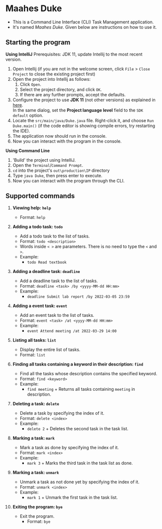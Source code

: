 # Maahes Duke 

* This is a Command Line Interface (CLI) Task Management application. 
* It's named _Maahes Duke_. Given below are instructions on how to use it.

## Starting the program

**Using IntelliJ**
Prerequisites: JDK 11, update Intellij to the most recent version.

1. Open Intellij (if you are not in the welcome screen, click `File` > `Close Project` to close the existing project first)
2. Open the project into Intellij as follows:
   1. Click `Open`.
   2. Select the project directory, and click `OK`.
   3. If there are any further prompts, accept the defaults.
3. Configure the project to use **JDK 11** (not other versions) as explained in [here](https://www.jetbrains.com/help/idea/sdk.html#set-up-jdk).<br>
   In the same dialog, set the **Project language level** field to the `SDK default` option.
4. Locate the `src/main/java/Duke.java` file. Right-click it, and choose `Run Duke.main()` (if the code editor is showing compile errors, try restarting the IDE). 
5. The application now should run in the console.
6. Now you can interact with the program in the console.

**Using Command Line**

1. 'Build' the project using IntelliJ.
2. Open the `Terminal`/`Command Prompt`.
3. `cd` into the project's `out\production\IP` directory
4. Type `java Duke`, then press enter to execute.
5. Now you can interact with the program through the CLI.

## Supported commands
1. **Viewing help: `help`**
   * Format: `help`

2. **Adding a todo task: `todo`**
   * Add a todo task to the list of tasks.
   * Format: `todo <description>`
   * Words inside `< >` are parameters. There is no need to type the `<` and `>`.
   * Example:
     * `todo Read textbook`

3. **Adding a deadline task: `deadline`**
   * Add a deadline task to the list of tasks.
   * Format: `deadline <task> /by <yyyy-MM-dd HH:mm>`
   * Example:
     * `deadline Submit lab report /by 2022-03-05 23:59`
   
4. **Adding a event task: `event`**
   * Add an event task to the list of tasks.
   * Format: `event <task> /at <yyyy-MM-dd HH:mm>`
   * Example:
     * `event Attend meeting /at 2022-03-29 14:00`

5. **Listing all tasks: `list`**
   * Display the entire list of tasks.
   * Format: `list`

6. **Finding all tasks containing a keyword in their description: `find`**
   * Find all the tasks whose description contains the specified keyword.
   * Format: `find <keyword>`
   * Example:
     * `find meeting` + 
      Returns all tasks containing `meeting` in description.

7. **Deleting a task: `delete`**
   * Delete a task by specifying the index of it.
   * Format: `delete <index>`
   * Example:
     * `delete 2` +
      Deletes the second task in the task list.

8. **Marking a task: `mark`**
   * Mark a task as done by specifying the index of it.
   * Format: `mark <index>`
   * Example:
      * `mark 3` +
        Marks the third task in the task list as done.

9. **Marking a task: `unmark`**
   * Unmark a task as not done yet by specifying the index of it.
   * Format: `unmark <index>`
   * Example:
      * `mark 1` +
        Unmark the first task in the task list.
      
10. **Exiting the program: `bye`**
    * Exit the program.
      * Format: `bye`
